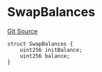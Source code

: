 # SwapBalances
[Git Source](https://github.com/ArrakisFinance/arrakis-modular/arrakis-modular/blob/main/src/structs/SUniswapV4.sol)


```solidity
struct SwapBalances {
    uint256 initBalance;
    uint256 balance;
}
```

